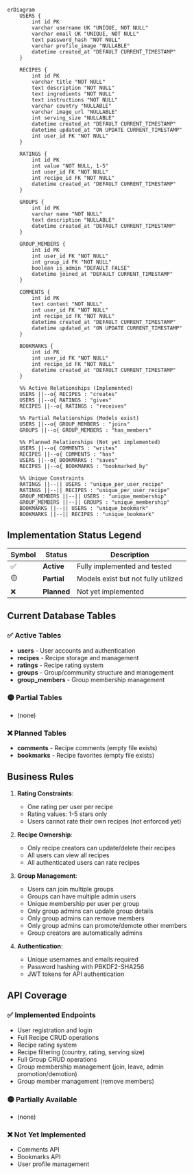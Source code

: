 ```mermaid
erDiagram
    USERS {
        int id PK
        varchar username UK "UNIQUE, NOT NULL"
        varchar email UK "UNIQUE, NOT NULL"
        text password_hash "NOT NULL"
        varchar profile_image "NULLABLE"
        datetime created_at "DEFAULT CURRENT_TIMESTAMP"
    }

    RECIPES {
        int id PK
        varchar title "NOT NULL"
        text description "NOT NULL"
        text ingredients "NOT NULL"
        text instructions "NOT NULL"
        varchar country "NULLABLE"
        varchar image_url "NULLABLE"
        int serving_size "NULLABLE"
        datetime created_at "DEFAULT CURRENT_TIMESTAMP"
        datetime updated_at "ON UPDATE CURRENT_TIMESTAMP"
        int user_id FK "NOT NULL"
    }

    RATINGS {
        int id PK
        int value "NOT NULL, 1-5"
        int user_id FK "NOT NULL"
        int recipe_id FK "NOT NULL"
        datetime created_at "DEFAULT CURRENT_TIMESTAMP"
    }

    GROUPS {
        int id PK
        varchar name "NOT NULL"
        text description "NULLABLE"
        datetime created_at "DEFAULT CURRENT_TIMESTAMP"
    }

    GROUP_MEMBERS {
        int id PK
        int user_id FK "NOT NULL"
        int group_id FK "NOT NULL"
        boolean is_admin "DEFAULT FALSE"
        datetime joined_at "DEFAULT CURRENT_TIMESTAMP"
    }

    COMMENTS {
        int id PK
        text content "NOT NULL"
        int user_id FK "NOT NULL"
        int recipe_id FK "NOT NULL"
        datetime created_at "DEFAULT CURRENT_TIMESTAMP"
        datetime updated_at "ON UPDATE CURRENT_TIMESTAMP"
    }

    BOOKMARKS {
        int id PK
        int user_id FK "NOT NULL"
        int recipe_id FK "NOT NULL"
        datetime created_at "DEFAULT CURRENT_TIMESTAMP"
    }

    %% Active Relationships (Implemented)
    USERS ||--o{ RECIPES : "creates"
    USERS ||--o{ RATINGS : "gives"
    RECIPES ||--o{ RATINGS : "receives"
    
    %% Partial Relationships (Models exist)
    USERS ||--o{ GROUP_MEMBERS : "joins"
    GROUPS ||--o{ GROUP_MEMBERS : "has_members"
    
    %% Planned Relationships (Not yet implemented)
    USERS ||--o{ COMMENTS : "writes"
    RECIPES ||--o{ COMMENTS : "has"
    USERS ||--o{ BOOKMARKS : "saves"
    RECIPES ||--o{ BOOKMARKS : "bookmarked_by"

    %% Unique Constraints
    RATINGS ||--|| USERS : "unique_per_user_recipe"
    RATINGS ||--|| RECIPES : "unique_per_user_recipe"
    GROUP_MEMBERS ||--|| USERS : "unique_membership"
    GROUP_MEMBERS ||--|| GROUPS : "unique_membership"
    BOOKMARKS ||--|| USERS : "unique_bookmark"
    BOOKMARKS ||--|| RECIPES : "unique_bookmark"
```

## Implementation Status Legend

| Symbol | Status | Description |
|--------|---------|-------------|
| ✅ | **Active** | Fully implemented and tested |
| 🟡 | **Partial** | Models exist but not fully utilized |
| ❌ | **Planned** | Not yet implemented |

## Current Database Tables

### ✅ Active Tables
- **users** - User accounts and authentication
- **recipes** - Recipe storage and management  
- **ratings** - Recipe rating system
- **groups** - Group/community structure and management
- **group_members** - Group membership management

### 🟡 Partial Tables  
- (none)

### ❌ Planned Tables
- **comments** - Recipe comments (empty file exists)
- **bookmarks** - Recipe favorites (empty file exists)

## Business Rules

1. **Rating Constraints**:
   - One rating per user per recipe
   - Rating values: 1-5 stars only
   - Users cannot rate their own recipes (not enforced yet)

2. **Recipe Ownership**:
   - Only recipe creators can update/delete their recipes
   - All users can view all recipes
   - All authenticated users can rate recipes

3. **Group Management**:
   - Users can join multiple groups
   - Groups can have multiple admin users
   - Unique membership per user per group
   - Only group admins can update group details
   - Only group admins can remove members
   - Only group admins can promote/demote other members
   - Group creators are automatically admins

4. **Authentication**:
   - Unique usernames and emails required
   - Password hashing with PBKDF2-SHA256
   - JWT tokens for API authentication

## API Coverage

### ✅ Implemented Endpoints
- User registration and login
- Full Recipe CRUD operations
- Recipe rating system  
- Recipe filtering (country, rating, serving size)
- Full Group CRUD operations
- Group membership management (join, leave, admin promotion/demotion)
- Group member management (remove members)

### 🟡 Partially Available
- (none)

### ❌ Not Yet Implemented  
- Comments API
- Bookmarks API
- User profile management
